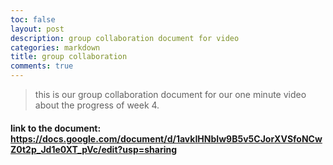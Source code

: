 ```yaml
---
toc: false
layout: post
description: group collaboration document for video
categories: markdown
title: group collaboration
comments: true
---
```


> this is our group collaboration document for our one minute video about the progress of week 4.

#### link to the document: https://docs.google.com/document/d/1avkIHNbIw9B5v5CJorXVSfoNCwZ0t2p_Jd1e0XT_pVc/edit?usp=sharing